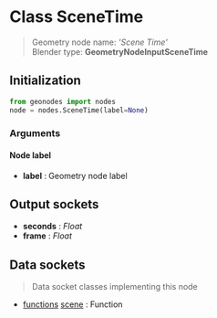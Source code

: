 
# Class SceneTime

> Geometry node name: _'Scene Time'_<br>Blender type:  **GeometryNodeInputSceneTime**

## Initialization


```python
from geonodes import nodes
node = nodes.SceneTime(label=None)
```


### Arguments


#### Node label



- **label** : Geometry node label



## Output sockets



- **seconds** : _Float_
- **frame** : _Float_



## Data sockets

> Data socket classes implementing this node


- [functions](../sockets/functions.md) [scene](../sockets/functions.md#scene) : Function


